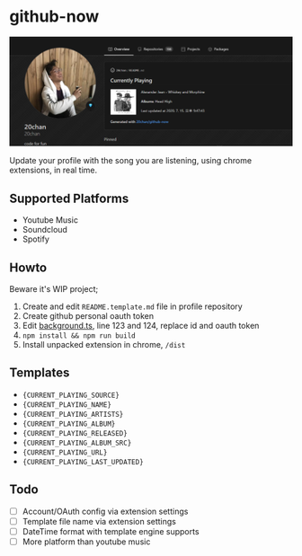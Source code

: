 # github-now

![preview](/preview.png)

Update your profile with the song you are listening, using chrome extensions, in real time.

## Supported Platforms

- Youtube Music
- Soundcloud
- Spotify

## Howto

Beware it's WIP project;

1. Create and edit `README.template.md` file in profile repository
2. Create github personal oauth token
3. Edit [background.ts](/src/background/background.ts), line 123 and 124, replace id and oauth token
4. `npm install && npm run build`
5. Install unpacked extension in chrome, `/dist`

## Templates

- `{CURRENT_PLAYING_SOURCE}`
- `{CURRENT_PLAYING_NAME}`
- `{CURRENT_PLAYING_ARTISTS}`
- `{CURRENT_PLAYING_ALBUM}`
- `{CURRENT_PLAYING_RELEASED}`
- `{CURRENT_PLAYING_ALBUM_SRC}`
- `{CURRENT_PLAYING_URL}`
- `{CURRENT_PLAYING_LAST_UPDATED}`

## Todo

- [ ] Account/OAuth config via extension settings
- [ ] Template file name via extension settings
- [ ] DateTime format with template engine supports
- [ ] More platform than youtube music
